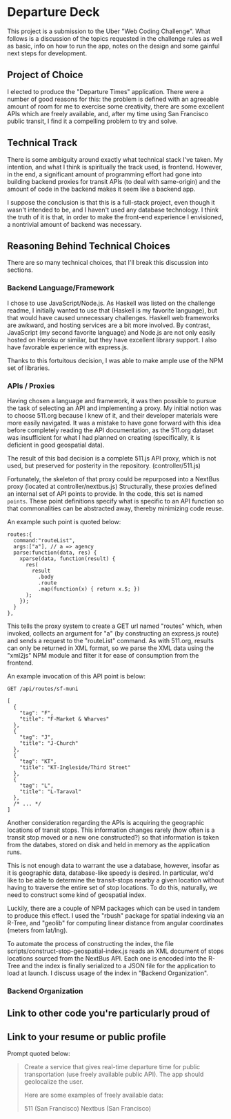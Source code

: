 # Departure Deck

This project is a submission to the Uber "Web Coding Challenge". What follows 
is a discussion of the topics requested in the challenge rules as well as basic,
info on how to run the app, notes on the design and some gainful next steps for 
development.

## Project of Choice

I elected to produce the "Departure Times" application. There were a number of 
good reasons for this: the problem is defined with an agreeable amount of room
for me to exercise some creativity, there are some excellent APIs which are 
freely available, and, after my time using San Francisco public transit, I find 
it a compelling problem to try and solve.

## Technical Track

There is some ambiguity around exactly what technical stack I've taken. My 
intention, and what I think is spiritually the track used, is frontend. 
However, in the end, a significant amount of programming effort had gone into 
building backend proxies for transit APIs (to deal with same-origin) and the 
amount of code in the backend makes it seem like a backend app.

I suppose the conclusion is that this is a full-stack project, even though it
wasn't intended to be, and I haven't used any database technology. I think the 
truth of it is that, in order to make the front-end experience I envisioned, a 
nontrivial amount of backend was necessary.

## Reasoning Behind Technical Choices

There are so many technical choices, that I'll break this discussion into 
sections.

### Backend Language/Framework

I chose to use JavaScript/Node.js. As Haskell was listed on the challenge 
readme, I initially wanted to use that (Haskell is my favorite language), but 
that would have caused unnecessary challenges. Haskell web frameworks are 
awkward, and hosting services are a bit more involved. By contrast, JavaScript 
(my second favorite language) and Node.js are not only easily hosted on Heroku
or similar, but they have excellent library support. I also have favorable 
experience with express.js.

Thanks to this fortuitous decision, I was able to make ample use of the NPM set
of libraries.

### APIs / Proxies

Having chosen a language and framework, it was then possible to pursue the task 
of selecting an API and implementing a proxy. My initial notion was to choose 
511.org because I knew of it, and their developer materials were more easily 
navigated. It was a mistake to have gone forward with this idea before 
completely reading the API documentation, as the 511.org dataset was 
insufficient for what I had planned on creating (specifically, it is deficient 
in good geospatial data).

The result of this bad decision is a complete 511.js API proxy, which is not 
used, but preserved for posterity in the repository. (controller/511.js)

Fortunately, the skeleton of that proxy could be repurposed into a NextBus 
proxy (located at controller/nextbus.js) Structurally, these proxies defined an 
internal set of API points to provide. In the code, this set is named `points`.
These point definitions specify what is specific to an API function so that 
commonalities can be abstracted away, thereby minimizing code reuse.

An example such point is quoted below:

    routes:{
      command:"routeList",
      args:["a"], // a => agency
      parse:function(data, res) {
        xparse(data, function(result) {
          res(
            result
              .body
              .route
              .map(function(x) { return x.$; })
          );
        });
      }
    },

This tells the proxy system to create a GET url named "routes" which, when
invoked, collects an argument for "a" (by constructing an express.js route) 
and sends a request to the "routeList" command. As with 511.org, results can 
only be returned in XML format, so we parse the XML data using the "xml2js" 
NPM module and filter it for ease of consumption from the frontend.

An example invocation of this API point is below:

    GET /api/routes/sf-muni

    [
      {
        "tag": "F",
        "title": "F-Market & Wharves"
      },
      {
        "tag": "J",
        "title": "J-Church"
      },
      {
        "tag": "KT",
        "title": "KT-Ingleside/Third Street"
      },
      {
        "tag": "L",
        "title": "L-Taraval"
      },
      /* ... */
    ]

Another consideration regarding the APIs is acquiring the geographic locations
of transit stops. This information changes rarely (how often is a transit stop 
moved or a new one constructed?) so that information is taken from the databes,
stored on disk and held in memory as the application runs.

This is not enough data to warrant the use a database, however, insofar as it is 
geographic data, database-like speedy is desired. In particular, we'd like to be
able to determine the transit-stops nearby a given location without having to 
traverse the entire set of stop locations. To do this, naturally, we need to 
construct some kind of geospatial index.

Luckily, there are a couple of NPM packages which can be used in tandem to 
produce this effect. I used the "rbush" package for spatial indexing via an 
R-Tree, and  "geolib" for computing linear distance from angular coordinates 
(meters from lat/lng).

To automate the process of constructing the index, the file 
scripts/construct-stop-geospatial-index.js reads an XML document of stops 
locations sourced from the NextBus API. Each one is encoded into the R-Tree and
the index is finally serialized to a JSON file for the application to load at 
launch. I discuss usage of the index in "Backend Organization".

### Backend Organization

## Link to other code you're particularly proud of

## Link to your resume or public profile

Prompt quoted below:

>Create a service that gives real-time departure time for public transportation (use freely available public API). The app should geolocalize the user.
>
>Here are some examples of freely available data:
>
>511 (San Francisco)
>Nextbus (San Francisco)
